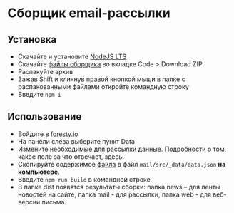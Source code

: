 # Сборщик email-рассылки

## Установка

- Скачайте и установите [NodeJS LTS](https://nodejs.org/ru/)
- Скачайте [файлы сборщика](https://github.com/tango-opt/email) во вкладке Code > Download ZIP
- Распакуйте архив
- Зажав Shift и кликнув правой кнопкой мыши в папке с распакованными файлами откройте командную строку
- Введите ```npm i```

## Использование

- Войдите в [foresty.io](https://forestry.io/)
- На панели слева выберите пункт Data
- Измените необходимые для рассылки данные. Подробности о том, какое поле за что отвечает, здесь.
- Скопируйте содержимое [файла](https://raw.githubusercontent.com/tango-opt/email/main/src/_data/data.json) в файл ```mail/src/_data/data.json``` **на компьютере**.
- Введите ```npm run build``` в командной строке
- В папке dist появятся результаты сборки: папка news – для ленты новостей на сайте, папка mail - для рассылки, папка web - для веб-версии письма.
